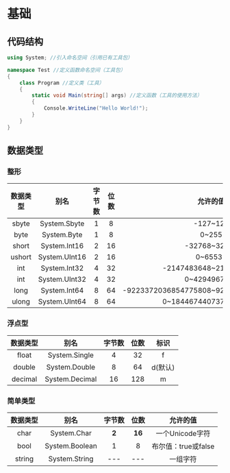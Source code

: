 # 基础

## 代码结构

```c#
using System; //引入命名空间（引用已有工具包）

namespace Test //定义函数命名空间（工具包）
{
	class Program //定义类（工具）
    {
        static void Main(string[] args) //定义函数（工具的使用方法）
        {
            Console.WriteLine("Hello World!");
        }
    }
}
```

## 数据类型

### 整形

| 数据类型 | 别名 | 字节数 | 位数 | 允许的值 |
| :------: | :------: |:------: |:------: | :------: |
| sbyte    | System.Sbyte | 1      | 8    | -127~128 |
| byte | System.Byte | 1 | 8 | 0~255 |
| short | System.Int16 | 2 | 16 | -32768~32767 |
| ushort | System.UInt16 | 2 | 16 | 0~65535 |
| int | System.Int32 | 4 | 32 | -2147483648~2147483647 |
| int | System.UInt32 | 4 | 32 | 0~4294967295 |
| long | System.Int64 | 8 | 64 | -9223372036854775808~9223372036854775807 |
| ulong | System.UInt64 | 8 | 64 | 0~18446744073709551615 |

### 浮点型

| 数据类型 |      别名      | 字节数 | 位数 |  标识   |
| :------: | :------------: | :----: | :--: | :-----: |
|  float   | System.Single  |   4    |  32  |    f    |
|  double  | System.Double  |   8    |  64  | d(默认) |
| decimal  | System.Decimal |   16   | 128  |    m    |

### 简单类型

| 数据类型 | 别名           | 字节数 | 位数 | 允许的值            |
| :------: | :------: | :------: |:------: | :------:|
| char     | System.Char    | **2**  | **16** | 一个Unicode字符     |
| bool     | System.Boolean | 1      | 8    | 布尔值：true或false |
| string   | System.String  | ---    | ---  | 一组字符            |

